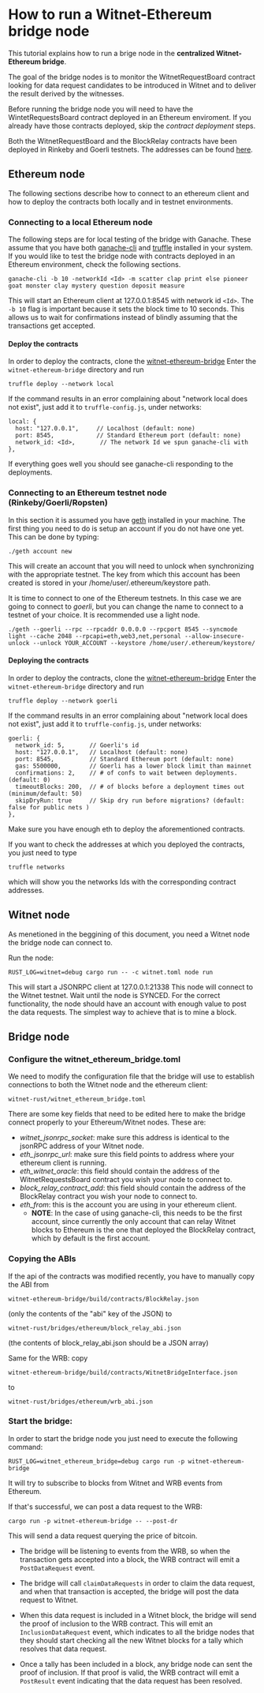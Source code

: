 # How to run a Witnet-Ethereum bridge node

This tutorial explains how to run a brige node in the **centralized Witnet-Ethereum bridge**.

The goal of the bridge nodes is to monitor the WitnetRequestBoard contract looking for data request candidates to be introduced in Witnet and to deliver the result derived by the witnesses.

Before running the bridge node you will need to have the WintetRequestsBoard contract deployed in an Ethereum enviroment. If you already have those contracts deployed, skip the *contract deployment* steps.

Both the WitnetRequestBoard and the BlockRelay contracts have been deployed in Rinkeby and Goerli testnets. The addresses can be found [here](https://github.com/witnet/witnet-requests-js/blob/master/src/ethereum/addresses.js).

## Ethereum node

The following sections describe how to connect to an ethereum client and how to deploy the contracts both locally and in testnet environments.

### Connecting to a local Ethereum node

The following steps are for local testing of the bridge with Ganache. These assume that you have both [ganache-cli](https://www.trufflesuite.com/ganache) and [truffle](https://www.trufflesuite.com/docs/truffle/getting-started/installation) installed in your system. If you would like to test the bridge node with contracts deployed in an Ethereum environment, check the following sections.

    ganache-cli -b 10 -networkId <Id> -m scatter clap print else pioneer goat monster clay mystery question deposit measure

This will start an Ethereum client at 127.0.0.1:8545 with network id `<Id>`.
The `-b 10` flag is important because it sets the block time to 10 seconds.
This allows us to wait for confirmations instead of blindly assuming that the
transactions get accepted.

#### Deploy the contracts

In order to deploy the contracts, clone the [witnet-ethereum-bridge](https://github.com/witnet/witnet-ethereum-bridge)
Enter the `witnet-ethereum-bridge` directory and run

    truffle deploy --network local

If the command results in an error complaining about "network local does not exist", just add it to `truffle-config.js`, under networks:

    local: {
      host: "127.0.0.1",     // Localhost (default: none)
      port: 8545,            // Standard Ethereum port (default: none)
      network_id: <Id>,       // The network Id we spun ganache-cli with
    },

If everything goes well you should see ganache-cli responding to the deployments.

### Connecting to an Ethereum testnet node (Rinkeby/Goerli/Ropsten)

In this section it is assumed you have [geth](https://github.com/ethereum/go-ethereum/wiki/Installing-Geth) installed in your machine. The first thing you need to do is setup an account if you do not have one yet. This can be done by typing:
    
    ./geth account new

This will create an account that you will need to unlock when synchronizing with the appropriate testnet. The key from which this account has been created is stored in your /home/user/.ethereum/keystore path.

It is time to connect to one of the Ethereum testnets. In this case we are going to connect to *goerli*, but you can change the name to connect to a testnet of your choice. It is recommended use a light node.

    ./geth --goerli --rpc --rpcaddr 0.0.0.0 --rpcport 8545 --syncmode light --cache 2048 --rpcapi=eth,web3,net,personal --allow-insecure-unlock --unlock YOUR_ACCOUNT --keystore /home/user/.ethereum/keystore/

#### Deploying the contracts

In order to deploy the contracts, clone the [witnet-ethereum-bridge](https://github.com/witnet/witnet-ethereum-bridge)
Enter the `witnet-ethereum-bridge` directory and run

    truffle deploy --network goerli

If the command results in an error complaining about "network local does not exist", just add it to `truffle-config.js`, under networks:

    goerli: {
      network_id: 5,       // Goerli's id
      host: "127.0.0.1",   // Localhost (default: none)
      port: 8545,          // Standard Ethereum port (default: none)
      gas: 5500000,        // Goerli has a lower block limit than mainnet
      confirmations: 2,    // # of confs to wait between deployments. (default: 0)
      timeoutBlocks: 200,  // # of blocks before a deployment times out  (minimum/default: 50)
      skipDryRun: true     // Skip dry run before migrations? (default: false for public nets )
    },

Make sure you have enough eth to deploy the aforementioned contracts.

If you want to check the addresses at which you deployed the contracts, you just need to type

    truffle networks

which will show you the networks Ids with the corresponding contract addresses.

## Witnet node
As menetioned in the beggining of this document, you need a Witnet node the bridge node can connect to.

Run the node:

    RUST_LOG=witnet=debug cargo run -- -c witnet.toml node run

This will start a JSONRPC client at 127.0.0.1:21338
This node will connect to the Witnet testnet. Wait until the node is SYNCED.
For the correct functionality, the node should have an account with enough
value to post the data requests. The simplest way to achieve that is to mine
a block.

## Bridge node

### Configure the witnet_ethereum_bridge.toml

We need to modify the configuration file that the bridge will use to establish connections to both the Witnet node and the ethereum client:

    witnet-rust/witnet_ethereum_bridge.toml


There are some key fields that need to be edited here to make the bridge connect properly to your Ethereum/Witnet nodes. These are:

- *witnet_jsonrpc_socket*: make sure this address is identical to the jsonRPC address of your Witnet node.
- *eth_jsonrpc_url*: make sure this field points to address where your ethereum client is running.
- *eth_witnet_oracle*: this field should contain the address of the WitnetRequestsBoard contract you wish your node to connect to.
- *block_relay_contract_add*: this field should contain the address of the BlockRelay contract you wish your node to connect to.
- *eth_from*: this is the account you are using in your ethereum client. 
    - **NOTE**: In the case of using ganache-cli, this needs to be the first account, since currently the only account that can relay Witnet blocks to Ethereum is the one that
    deployed the BlockRelay contract, which by default is the first account.

### Copying the ABIs
If the api of the contracts was modified recently, you have to manually copy
the ABI from

    witnet-ethereum-bridge/build/contracts/BlockRelay.json

(only the contents of the "abi" key of the JSON) to

    witnet-rust/bridges/ethereum/block_relay_abi.json

(the contents of block_relay_abi.json should be a JSON array)

Same for the WRB: copy

    witnet-ethereum-bridge/build/contracts/WitnetBridgeInterface.json

to

    witnet-rust/bridges/ethereum/wrb_abi.json

### Start the bridge:
In order to start the bridge node you just need to execute the following command:

    RUST_LOG=witnet_ethereum_bridge=debug cargo run -p witnet-ethereum-bridge

It will try to subscribe to blocks from Witnet and WRB events from Ethereum.

If that's successful, we can post a data request to the WRB:

    cargo run -p witnet-ethereum-bridge -- --post-dr

This will send a data request querying the price of bitcoin.

* The bridge will be listening to events from the WRB, so when the transaction
gets accepted into a block, the WRB contract will emit a `PostDataRequest` event.

* The bridge will call `claimDataRequests` in order to claim the data request,
and when that transaction is accepted, the bridge will post the data request to
Witnet.

* When this data request is included in a Witnet block, the bridge will send the
proof of inclusion to the WRB contract. This will emit an `InclusionDataRequest`
event, which indicates to all the bridge nodes that they should start checking
all the new Witnet blocks for a tally which resolves that data request.

* Once a tally has been included in a block, any bridge node can sent the proof
of inclusion. If that proof is valid, the WRB contract will emit a `PostResult`
event indicating that the data request has been resolved.
